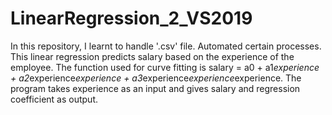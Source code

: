 # LinearRegression_2_VS2019
In this repository, I learnt to handle '.csv' file. Automated certain processes.
This linear regression predicts salary based on the experience of the employee.
The function used for curve fitting is salary = a0 + a1*experience + a2*experience*experience + a3*experience*experience*experience.
The program takes experience as an input and gives salary and regression coefficient as output.
